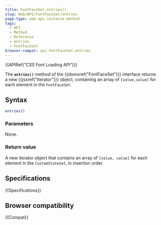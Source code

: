 ```yaml
---
title: FontFaceSet.entries()
slug: Web/API/FontFaceSet/entries
page-type: web-api-instance-method
tags:
  - API
  - Method
  - Reference
  - entries
  - FontFaceSet
browser-compat: api.FontFaceSet.entries
---
```

{{APIRef("CSS Font Loading API")}}

The **`entries()`** method of the {{domxref("FontFaceSet")}} interface returns a new {{jsxref("Iterator")}} object, containing an array of `[value,value]` for each element in the `FontFaceSet`.

## Syntax

```js
entries()
```

### Parameters

None.

### Return value

A new iterator object that contains an array of `[value, value]` for each element in the `CustomStateSet`, in insertion order.

## Specifications

{{Specifications}}

## Browser compatibility

{{Compat}}

